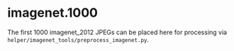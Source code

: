 # imagenet.1000
The first 1000 imagenet_2012 JPEGs can be placed here for processing via `helper/imagenet_tools/preprocess_imagenet.py`.
